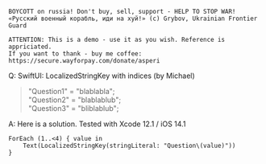 ```
BOYCOTT on russia! Don't buy, sell, support - HELP TO STOP WAR!
«Русский военный корабль, иди на хуй!» (c) Grybov, Ukrainian Frontier Guard

ATTENTION: This is a demo - use it as you wish. Reference is appriciated.
If you want to thank - buy me coffee: https://secure.wayforpay.com/donate/asperi
```

Q: SwiftUI: LocalizedStringKey with indices (by Michael)

> "Question1"       = "blablabla";<br>
> "Question2"       = "blablablub";<br>
> "Question3"       = "bliblablub";<br>

A: Here is a solution. Tested with Xcode 12.1 / iOS 14.1

    ForEach (1..<4) { value in
        Text(LocalizedStringKey(stringLiteral: "Question\(value)"))
    }
